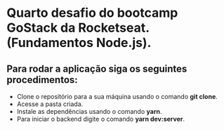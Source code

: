 # Quarto desafio do bootcamp GoStack da Rocketseat. (Fundamentos Node.js).

## Para rodar a aplicação siga os seguintes procedimentos:

- Clone o repositório para a sua máquina usando o comando **git clone**.
- Acesse a pasta criada.
- Instale as dependências usando o comando **yarn**.
- Para iniciar o backend digite o comando **yarn dev:server**.
